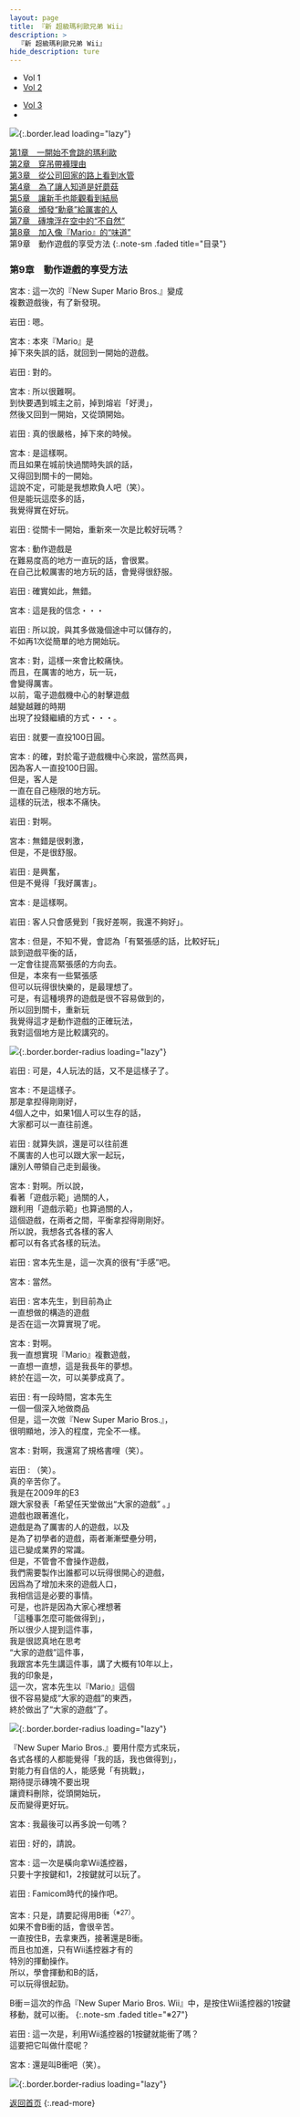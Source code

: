```yaml
---
layout: page
title: 『新 超級瑪利歐兄弟 Wii』
description: >
  『新 超級瑪利歐兄弟 Wii』
hide_description: ture
---
```


<nav class="pagination heading clearfix" role="navigation">
  <ul>
    <li class="pagination-item">
      <a style="background-color:rgba(225,224,224,0.3);">
        Vol 1
      </a>
    </li>
    <li class="pagination-item">
      <a href="../../vol2/1/">
        Vol 2
      </a>
    </li>
  </ul>
  <ul>
    <li class="pagination-item">
      <a href="../../vol3/1/">
        Vol 3
      </a>
    </li>
    <li class="pagination-item">
      <a>
      </a>
    </li>
  </ul>
</nav>

![](/interviews/cht-hk/wii/nsmb/vol1/img/nsmb_interview_main19.jpg){:.border.lead loading="lazy"}

[第1章　一開始不會跳的瑪利歐](1.md)<br>
[第2章　穿吊帶褲理由](2.md)<br>
[第3章　從公司回家的路上看到水管](3.md)<br>
[第4章　為了讓人知道是好蘑菇](4.md)<br>
[第5章　讓新手也能觀看到結局](5.md)<br>
[第6章　頒發“勳章”給厲害的人](6.md)<br>
[第7章　磚塊浮在空中的“不自然”](7.md)<br>
[第8章　加入像『Mario』的“味道”](8.md)<br>
第9章　動作遊戲的享受方法
{:.note-sm .faded title="目录"}

### 第9章　動作遊戲的享受方法

宮本
: 這一次的『New Super Mario Bros.』變成<br>複數遊戲後，有了新發現。

岩田
: 嗯。

宮本
: 本來『Mario』是<br>掉下來失誤的話，就回到一開始的遊戲。

岩田
: 對的。

宮本
: 所以很難啊。<br>到快要遇到城主之前，掉到熔岩「好燙」，<br>然後又回到一開始，又從頭開始。

岩田
: 真的很嚴格，掉下來的時候。

宮本
: 是這樣啊。<br>而且如果在城前快過關時失誤的話，<br>又得回到關卡的一開始。<br>這說不定，可能是我想欺負人吧（笑）。<br>但是能玩這麼多的話，<br>我覺得實在好玩。

岩田
: 從關卡一開始，重新來一次是比較好玩嗎？

宮本
: 動作遊戲是<br>在難易度高的地方一直玩的話，會很累。<br>在自己比較厲害的地方玩的話，會覺得很舒服。

岩田
: 確實如此，無錯。

宮本
: 這是我的信念・・・

岩田
: 所以說，與其多做幾個途中可以儲存的，<br>不如再1次從簡單的地方開始玩。

宮本
: 對，這樣一來會比較痛快。<br>而且，在厲害的地方，玩一玩，<br>會變得厲害。<br>以前，電子遊戲機中心的射擊遊戲<br>越變越難的時期<br>出現了投錢繼續的方式・・・。

岩田
: 就要一直投100日圓。

宮本
: 的確，對於電子遊戲機中心來說，當然高興，<br>因為客人一直投100日圓。<br>但是，客人是<br>一直在自己極限的地方玩。<br>這樣的玩法，根本不痛快。

岩田
: 對啊。

宮本
: 無錯是很剌激，<br>但是，不是很舒服。

岩田
: 是興奮，<br>但是不覺得「我好厲害」。

宮本
: 是這樣啊。

岩田
: 客人只會感覺到「我好差啊，我還不夠好」。

宮本
: 但是，不知不覺，會認為「有緊張感的話，比較好玩」<br>談到遊戲平衡的話，<br>一定會往提高緊張感的方向去。<br>但是，本來有一些緊張感<br>但可以玩得很快樂的，是最理想了。<br>可是，有這種境界的遊戲是很不容易做到的，<br>所以回到關卡，重新玩<br>我覺得這才是動作遊戲的正確玩法，<br>我對這個地方是比較講究的。

![](/interviews/cht-hk/wii/nsmb/vol1/img/nsmb_interview_photo191.jpg){:.border.border-radius loading="lazy"}

岩田
: 可是，4人玩法的話，又不是這樣子了。

宮本
: 不是這樣子。<br>那是拿揑得剛剛好，<br>4個人之中，如果1個人可以生存的話，<br>大家都可以一直往前進。

岩田
: 就算失誤，還是可以往前進<br>不厲害的人也可以跟大家一起玩，<br>讓別人帶領自己走到最後。

宮本
: 對啊。所以說，<br>看著「遊戲示範」過關的人，<br>跟利用「遊戲示範」也算過關的人，<br>這個遊戲，在兩者之間，平衡拿揑得剛剛好。<br>所以說，我想各式各樣的客人<br>都可以有各式各樣的玩法。

岩田
: 宮本先生是，這一次真的很有“手感”吧。

宮本
: 當然。

岩田
: 宮本先生，到目前為止<br>一直想做的構造的遊戲<br>是否在這一次算實現了呢。

宮本
: 對啊。<br>我一直想實現『Mario』複數遊戲，<br>一直想一直想，這是我長年的夢想。<br>終於在這一次，可以美夢成真了。

岩田
: 有一段時間，宮本先生<br>一個一個深入地做商品<br>但是，這一次做『New Super Mario Bros.』，<br>很明顯地，涉入的程度，完全不一樣。

宮本
: 對啊，我還寫了規格書哩（笑）。

岩田
: （笑）。<br>真的辛苦你了。<br>我是在2009年的E3<br>跟大家發表「希望任天堂做出“大家的遊戲” 。」<br>
遊戲也跟著進化，<br>遊戲是為了厲害的人的遊戲，以及<br>是為了初學者的遊戲，兩者漸漸壁壘分明，<br>這已變成業界的常識。<br>但是，不管會不會操作遊戲，<br>我們需要製作出誰都可以玩得很開心的遊戲，<br>因爲為了增加未來的遊戲人口，<br>我相信這是必要的事情。<br>可是，也許是因為大家心裡想著<br>「這種事怎麼可能做得到」，<br>所以很少人提到這件事，<br>我是很認真地在思考<br>“大家的遊戲”這件事，<br>我跟宮本先生講這件事，講了大概有10年以上，<br>我的印象是，<br>這一次，宮本先生以『Mario』這個<br>很不容易變成“大家的遊戲”的東西，<br>終於做出了“大家的遊戲”了。

![](/interviews/cht-hk/wii/nsmb/vol1/img/nsmb_interview_photo192.jpg){:.border.border-radius loading="lazy"}

 『New Super Mario Bros.』要用什麼方式來玩，<br>各式各樣的人都能覺得「我的話，我也做得到」，<br>對能力有自信的人，能感覺「有挑戰」，<br>期待提示磚塊不要出現<br>讓資料刪除，從頭開始玩，<br>反而變得更好玩。

宮本
: 我最後可以再多說一句嗎？

岩田
: 好的，請說。

宮本
: 這一次是橫向拿Wii遙控器，<br>只要十字按鍵和1，2按鍵就可以玩了。

岩田
: Famicom時代的操作吧。

宮本
: 只是，請要記得用B衝<sup>（※27）</sup>。<br>如果不會B衝的話，會很辛苦。<br>一直按住B，去拿東西，接著還是B衝。<br>而且也加進，只有Wii遙控器才有的<br>特別的揮動操作。<br>所以，學會揮動和B的話，<br>可以玩得很起勁。

B衝＝這次的作品『New Super Mario Bros. Wii』中，是按住Wii遙控器的1按鍵移動，就可以衝。
{:.note-sm .faded title="※27"}

岩田
: 這一次是，利用Wii遙控器的1按鍵就能衝了嗎？<br>這要把它叫做什麼呢？

宮本
: 還是叫B衝吧（笑）。

![](/interviews/cht-hk/wii/nsmb/vol1/img/nsmb_interview_photo193.jpg){:.border.border-radius loading="lazy"}


[返回首页](../../../../../)
{:.read-more}


